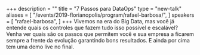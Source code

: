 +++
description = ""
title = "7 Passos para DataOps"
type = "new-talk"
aliases = [
        "/events/2019-florianopolis/program/rafael-barbosa/",
]
speakers = [
        "rafael-barbosa",
]
+++
Vivemos na era do Big Data, mas você já entende quais os controles que fazem tudo isso possivel e escalável? Venha ver quais são os passos que permitem você e sua empresa a ficarem sempre a frente da evolução garantindo bons resultados. E ainda por cima tem uma demo live no final.